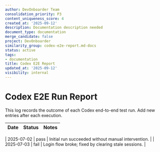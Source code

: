 ```yaml
---
author: DevOnboarder Team
consolidation_priority: P3
content_uniqueness_score: 4
created_at: '2025-09-12'
description: Documentation description needed
document_type: documentation
merge_candidate: false
project: DevOnboarder
similarity_group: codex-e2e-report.md-docs
status: active
tags:
- documentation
title: Codex E2E Report
updated_at: '2025-09-12'
visibility: internal
---
```


# Codex E2E Run Report

This log records the outcome of each Codex end-to-end test run. Add new entries after each execution.

| Date       | Status | Notes                                               |
| ---------- | ------ | --------------------------------------------------- |

| 2025-07-02 | pass   | Initial run succeeded without manual intervention.  |
| 2025-07-03 | fail   | Login flow broke; fixed by clearing stale sessions. |
